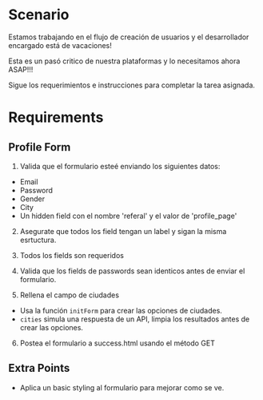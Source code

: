 # Scenario

Estamos trabajando en el flujo de creación de usuarios y el
desarrollador encargado está de vacaciones!

Esta es un pasó critico de nuestra plataformas y lo necesitamos
ahora ASAP!!!

Sigue los requerimientos e instrucciones para completar la tarea asignada.

# Requirements
## Profile Form
1. Valida que el formulario esteé enviando los siguientes datos:
  * Email
  * Password
  * Gender
  * City
  * Un hidden field con el nombre 'referal' y el valor de 'profile_page'
2. Asegurate que todos los field tengan un label y sigan la misma esrtuctura.
3. Todos los fields son requeridos
4. Valida que los fields de passwords sean identicos antes de enviar el formulario.

5. Rellena el campo de ciudades
  * Usa la función `initForm` para crear las opciones de ciudades.
  * `cities` simula una respuesta de un API, limpia los resultados antes de crear las opciones.
6. Postea el formulario a success.html usando el método GET

## Extra Points
* Aplica un basic styling al formulario para mejorar como se ve.